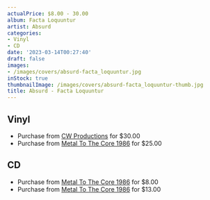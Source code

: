 ```yaml
---
actualPrice: $8.00 - 30.00
album: Facta Loquuntur
artist: Absurd
categories:
- Vinyl
- CD
date: '2023-03-14T00:27:40'
draft: false
images:
- /images/covers/absurd-facta_loquuntur.jpg
inStock: true
thumbnailImage: /images/covers/absurd-facta_loquuntur-thumb.jpg
title: Absurd - Facta Loquuntur
---
```


## Vinyl
* Purchase from [CW Productions](https://shop.cwproductions.net/products/absurd-facta-loquuntur-original-mix-lp) for $30.00
* Purchase from [Metal To The Core 1986](https://metaltothecore1986.com/shop/absurd-facta-loquuntur-12-lp/) for $25.00
## CD
* Purchase from [Metal To The Core 1986](https://metaltothecore1986.com/shop/absurd-facta-loquuntur-cd/) for $8.00
* Purchase from [Metal To The Core 1986](https://metaltothecore1986.com/shop/absurd-facta-loquuntur-cd/) for $13.00

